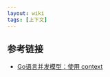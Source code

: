 ```yaml
---
layout: wiki
tags: [上下文]
---
```


## 参考链接

* [Go语言并发模型：使用 context](https://segmentfault.com/a/1190000006744213)